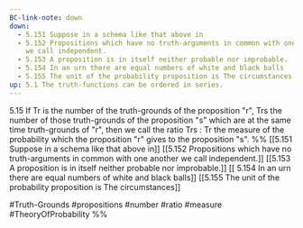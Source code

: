 ```yaml
---
BC-link-note: down
down:
  - 5.151 Suppose in a schema like that above in
  - 5.152 Propositions which have no truth-arguments in common with one another
    we call independent.
  - 5.153 A proposition is in itself neither probable nor improbable.
  - 5.154 In an urn there are equal numbers of white and black balls
  - 5.155 The unit of the probability proposition is The circumstances
up: 5.1 The truth-functions can be ordered in series.
---
```

5.15 If Tr is the number of the truth-grounds of the proposition
"r", Trs the number of those truth-grounds of the proposition "s" which are at the same time truth-grounds of "r", then we call the ratio Trs : Tr the measure of the probability which the proposition "r" gives to the proposition "s".
%%
[[5.151 Suppose in a schema like that above in]]
[[5.152 Propositions which have no truth-arguments in common with one another we call independent.]]
[[5.153 A proposition is in itself neither probable nor improbable.]]
[[ 5.154 In an urn there are equal numbers of white and black balls]]
[[5.155 The unit of the probability proposition is The circumstances]]

#Truth-Grounds #propositions #number #ratio #measure #TheoryOfProbability %%